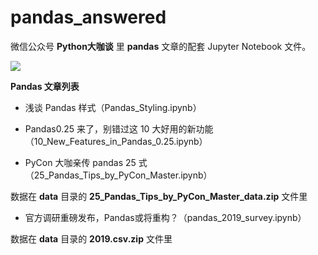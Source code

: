 # pandas_answered

微信公众号 **Python大咖谈** 里 **pandas** 文章的配套 Jupyter Notebook 文件。

![](https://upload-images.jianshu.io/upload_images/3240514-61004f2c71be4a0b.png?imageMogr2/auto-orient/strip%7CimageView2/2/w/1240)

**Pandas 文章列表**

* 浅谈 Pandas 样式（Pandas_Styling.ipynb）

* Pandas0.25 来了，别错过这 10 大好用的新功能（10_New_Features_in_Pandas_0.25.ipynb）

* PyCon 大咖亲传 pandas 25 式（25_Pandas_Tips_by_PyCon_Master.ipynb）

数据在 **data** 目录的 **25_Pandas_Tips_by_PyCon_Master_data.zip** 文件里

* 官方调研重磅发布，Pandas或将重构？（pandas_2019_survey.ipynb）

数据在 **data** 目录的 **2019.csv.zip** 文件里 
